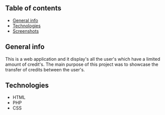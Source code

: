 ## Table of contents
- [General info](#general-info)
- [Technologies](#technologies)
- [Screenshots](#screenshots)

## General info
This is a web application and it display's all the user's which have a limited amount of credit's. The main purpose of this project was to showcase the transfer of credits between the user's.

## Technologies
- HTML
- PHP
- CSS


